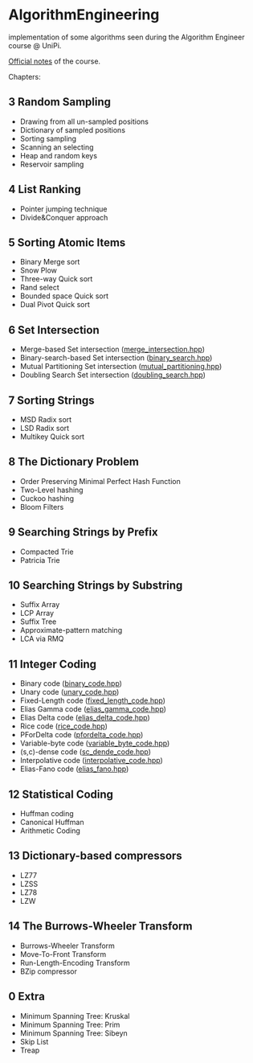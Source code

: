 # AlgorithmEngineering

implementation of some algorithms seen during the Algorithm Engineer course @ UniPi.

[Official notes](http://didawiki.di.unipi.it/lib/exe/fetch.php/magistraleinformaticanetworking/ae/ae2017/main_2.pdf) of the course.

Chapters:

3 Random Sampling
------------------

- Drawing from all un-sampled positions
- Dictionary of sampled positions
- Sorting sampling
- Scanning an selecting
- Heap and random keys
- Reservoir sampling

4 List Ranking
------------------
 
- Pointer jumping technique
- Divide&Conquer approach

5 Sorting Atomic Items
------------------
 
- Binary Merge sort
- Snow Plow
- Three-way Quick sort
- Rand select
- Bounded space Quick sort
- Dual Pivot Quick sort

6 Set Intersection
------------------
 
- Merge-based Set intersection ([merge_intersection.hpp](Chap.06/merge_intersection.hpp))
- Binary-search-based Set intersection ([binary_search.hpp](Chap.06/binary_search_intersection.hpp))
- Mutual Partitioning Set intersection ([mutual_partitioning.hpp](Chap.06/mutual_partitioning.hpp))
- Doubling Search Set intersection ([doubling_search.hpp](Chap.06/doubling_search.hpp))

7 Sorting Strings
------------------
 
- MSD Radix sort
- LSD Radix sort
- Multikey Quick sort

8 The Dictionary Problem
------------------
 
- Order Preserving Minimal Perfect Hash Function
- Two-Level hashing 
- Cuckoo hashing
- Bloom Filters

9 Searching Strings by Prefix
------------------
 
- Compacted Trie
- Patricia Trie 

10 Searching Strings by Substring
------------------
 
- Suffix Array 
- LCP Array 
- Suffix Tree
- Approximate-pattern matching
- LCA via RMQ

11 Integer Coding
------------------
 
- Binary code ([binary_code.hpp](Chap.11/binary_code.hpp))
- Unary code ([unary_code.hpp](Chap.11/unary_code.hpp))
- Fixed-Length code ([fixed_length_code.hpp](Chap.11/fixed_length_code.hpp))
- Elias Gamma code ([elias_gamma_code.hpp](Chap.11/elias_gamma_code.hpp))
- Elias Delta code ([elias_delta_code.hpp](Chap.11/elias_delta_code.hpp))
- Rice code ([rice_code.hpp](Chap.11/rice_code.hpp))
- PForDelta code ([pfordelta_code.hpp](Chap.11/pfordelta_code.hpp))
- Variable-byte code ([variable_byte_code.hpp](Chap.11/variable_byte_code.hpp))
- (s,c)-dense code ([sc_dende_code.hpp](Chap.11/sc_dende_code.hpp))
- Interpolative code ([interpolative_code.hpp](Chap.11/interpolative_code.hpp))
- Elias-Fano code ([elias_fano.hpp](Chap.11/elias_fano.hpp))

12 Statistical Coding
------------------
 
- Huffman coding
- Canonical Huffman
- Arithmetic Coding

13 Dictionary-based compressors
------------------
 
- LZ77
- LZSS
- LZ78
- LZW

14 The Burrows-Wheeler Transform
------------------
 
- Burrows-Wheeler Transform
- Move-To-Front Transform
- Run-Length-Encoding Transform
- BZip compressor

0 Extra
------------------
 
- Minimum Spanning Tree: Kruskal
- Minimum Spanning Tree: Prim
- Minimum Spanning Tree: Sibeyn
- Skip List
- Treap

